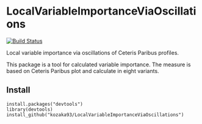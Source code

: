 # LocalVariableImportanceViaOscillations


[![Build Status](https://travis-ci.com/kozaka93/LocalVariableImportanceViaOscillations.svg?branch=master)](https://travis-ci.com/kozaka93/LocalVariableImportanceViaOscillations)

Local variable importance via oscillations of Ceteris Paribus profiles.

This package is a tool for calculated variable importance. The measure is based on Ceteris Paribus plot and calculate in eight variants.

## Install 
```{r}
install.packages("devtools")
library(devtools)
install_github("kozaka93/LocalVariableImportanceViaOscillations")
```


